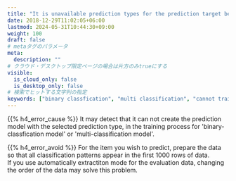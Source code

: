 ```yaml
---
title: "It is unavailable prediction types for the prediction target because of the data type and unique label counts."
date: 2018-12-29T11:02:05+06:00
lastmod: 2024-05-31T10:44:30+09:00
weight: 100
draft: false
# metaタグのパラメータ
meta:
  description: ""
# クラウド・デスクトップ限定ページの場合は片方のみtrueにする
visible:
  is_cloud_only: false
  is_desktop_only: false
# 検索でヒットする文字列の指定
keywords: ["binary classfication", "multi classification", "cannot train"]
---
```


{{% h4_error_cause %}}
It may detect that it can not create the prediction model with the selected prediction type, in the training process for 'binary-classfication model' or 'multi-classification model'.  

{{% h4_error_avoid %}}
For the item you wish to predict, prepare the data so that all classification patterns appear in the first 1000 rows of data.  
If you use automatically extractiton mode for the evaluation data, changing the order of the data may solve this problem.  
